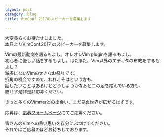 ```yaml
---
layout: post
category: blog
title: VimConf 2017のスピーカーを募集します

---
```


大変長らくお待たせしました。<br/>
本日よりVimConf 2017 のスピーカーを募集します。

Vimの最新動向を語るもよし。オレオレVim pluginを語るもよし。<br/>
初心者に優しい話をするもよし。はたまた、Vim以外のエディタの布教をするもよし？<br/>
滅多にないVimの大きなお祭りです。<br/>
折角の機会ですので、われこそはという方も、<br/>
話したいことはあるけどどうしようかなぁと二の足を踏んでいる方も、<br/>
臆せず是非是非応募ください。<br/>

きっと多くのVimmerとの出会い、まだ見ぬ世界が広がるはずです。

応募は、[応募フォームページ](https://docs.google.com/forms/d/e/1FAIpQLSdvKDhDa3oU-1r8ywVM_DUkgvFTS7IN-V82bPLUT4Wo-zjVuA/viewform?usp=sf_link)にてご応募ください。

皆さんのVimへの熱い思いを存分にぶつけてください。<br/>
それではご応募のほどお待ちしております。
